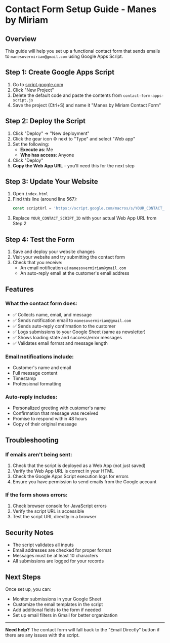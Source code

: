 # Contact Form Setup Guide - Manes by Miriam

## Overview
This guide will help you set up a functional contact form that sends emails to `manesovermiriam@gmail.com` using Google Apps Script.

## Step 1: Create Google Apps Script

1. Go to [script.google.com](https://script.google.com)
2. Click "New Project"
3. Delete the default code and paste the contents from `contact-form-apps-script.js`
4. Save the project (Ctrl+S) and name it "Manes by Miriam Contact Form"

## Step 2: Deploy the Script

1. Click "Deploy" → "New deployment"
2. Click the gear icon ⚙️ next to "Type" and select "Web app"
3. Set the following:
   - **Execute as**: Me
   - **Who has access**: Anyone
4. Click "Deploy"
5. **Copy the Web App URL** - you'll need this for the next step

## Step 3: Update Your Website

1. Open `index.html`
2. Find this line (around line 567):
   ```javascript
   const scriptUrl = 'https://script.google.com/macros/s/YOUR_CONTACT_SCRIPT_ID/exec';
   ```
3. Replace `YOUR_CONTACT_SCRIPT_ID` with your actual Web App URL from Step 2

## Step 4: Test the Form

1. Save and deploy your website changes
2. Visit your website and try submitting the contact form
3. Check that you receive:
   - An email notification at `manesovermiriam@gmail.com`
   - An auto-reply email at the customer's email address

## Features

### What the contact form does:
- ✅ Collects name, email, and message
- ✅ Sends notification email to `manesovermiriam@gmail.com`
- ✅ Sends auto-reply confirmation to the customer
- ✅ Logs submissions to your Google Sheet (same as newsletter)
- ✅ Shows loading state and success/error messages
- ✅ Validates email format and message length

### Email notifications include:
- Customer's name and email
- Full message content
- Timestamp
- Professional formatting

### Auto-reply includes:
- Personalized greeting with customer's name
- Confirmation that message was received
- Promise to respond within 48 hours
- Copy of their original message

## Troubleshooting

### If emails aren't being sent:
1. Check that the script is deployed as a Web App (not just saved)
2. Verify the Web App URL is correct in your HTML
3. Check the Google Apps Script execution logs for errors
4. Ensure you have permission to send emails from the Google account

### If the form shows errors:
1. Check browser console for JavaScript errors
2. Verify the script URL is accessible
3. Test the script URL directly in a browser

## Security Notes

- The script validates all inputs
- Email addresses are checked for proper format
- Messages must be at least 10 characters
- All submissions are logged for your records

## Next Steps

Once set up, you can:
- Monitor submissions in your Google Sheet
- Customize the email templates in the script
- Add additional fields to the form if needed
- Set up email filters in Gmail for better organization

---

**Need help?** The contact form will fall back to the "Email Directly" button if there are any issues with the script.

